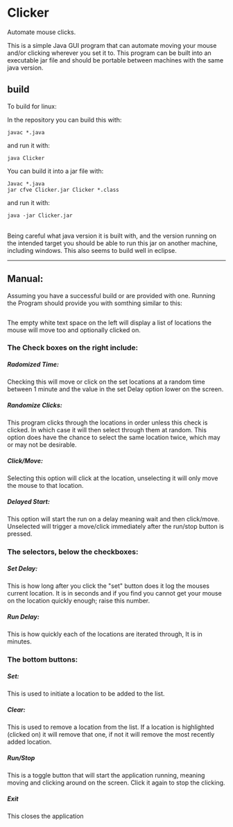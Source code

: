 # Clicker
Automate mouse clicks.


This is a simple Java GUI program that can automate moving your mouse and/or clicking wherever you set it to.
This program can be built into an executable jar file and should be portable between machines with the same java version.

## build
To build for linux:

In the repository you can build this with:
```
javac *.java
```
and run it with:
```
java Clicker
```

You can build it into a jar file with:
```
Javac *.java
jar cfve Clicker.jar Clicker *.class
```
and run it with:
```
java -jar Clicker.jar
```
<br/>
Being careful what java version it is built with,
and the version running on the intended target you
should be able to run this jar on another machine,
including windows. This also seems to build well in eclipse.

<hr/>

## Manual:

Assuming you have a successful build or are provided with one. Running the Program should provide you with somthing similar to this:

<image/>

The empty white text space on the left will display a list of locations the mouse will move too and optionally clicked on.

### The Check boxes on the right include:

##### Radomized Time:
Checking this will move or click on the set locations at a random time between 1 minute and the value in the set Delay option lower on the screen.

##### Randomize Clicks:
This program clicks through the locations in order unless this check is clicked. In which case it will then select through them at random. This option does have the chance to select the same location twice, which may or may not be desirable.

##### Click/Move:
Selecting this option will click at the location, unselecting it will only move the mouse to that location.

##### Delayed Start:
This option will start the run on a delay meaning wait and then click/move. Unselected will trigger a move/click immediately after the run/stop button is pressed.

### The selectors, below the checkboxes:

##### Set Delay:
This is how long after you click the "set" button does it log the mouses current location. It is in seconds and if you find you cannot get your mouse on the location quickly enough; raise this number.

##### Run Delay:
This is how quickly each of the locations are iterated through, It is in minutes.

### The bottom buttons:

##### Set:
This is used to initiate a location to be added to the list.

##### Clear:
This is used to remove a location from the list. If a location is highlighted (clicked on) it will remove that one, if not it will remove the most recently added location.

##### Run/Stop
This is a toggle button that will start the application running, meaning moving and clicking around on the screen. Click it again to stop the clicking.

##### Exit
This closes the application
